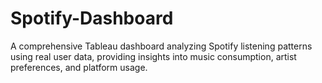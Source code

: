 # Spotify-Dashboard
A comprehensive Tableau dashboard analyzing Spotify listening patterns using real user data, providing insights into music consumption, artist preferences, and platform usage.
